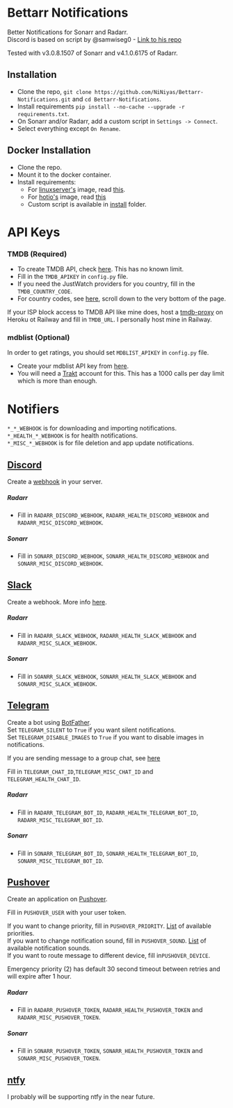 # Bettarr Notifications

Better Notifications for Sonarr and Radarr. \
Discord is based on script by @samwiseg0 - [Link to his repo](https://github.com/samwiseg0/better-discord-notifications)

Tested with v3.0.8.1507 of Sonarr and v4.1.0.6175 of Radarr.

## Installation

- Clone the repo, `git clone https://github.com/NiNiyas/Bettarr-Notifications.git` and `cd Bettarr-Notifications`.
- Install requirements `pip install --no-cache --upgrade -r requirements.txt`.
- On Sonarr and/or Radarr, add a custom script in `Settings -> Connect`.
- Select everything except `On Rename`.

## Docker Installation

- Clone the repo.
- Mount it to the docker container.
- Install requirements:
    - For [linuxserver's](https://linuxserver.io/) image,
      read [this](https://www.linuxserver.io/blog/2019-09-14-customizing-our-containers).
    - For [hotio's](https://hotio.dev/) image, read [this](https://hotio.dev/faq/#guides)
    - Custom script is available in [install](https://github.com/NiNiyas/Bettarr-Notifications/tree/master/src/install)
      folder.

# API Keys

### TMDB (Required)

- To create TMDB API, check [here](https://www.themoviedb.org/settings/api). This has no known limit.
- Fill in the `TMDB_APIKEY` in `config.py` file.
- If you need the JustWatch providers for you country, fill in the `TMDB_COUNTRY_CODE`.
- For country codes, see [here](https://www.justwatch.com/), scroll down to the very bottom of the page.

If your ISP block access to TMDB API like mine does, host a [tmdb-proxy](https://github.com/chervontsev/tmdb-proxy) on
Heroku ot Railway and fill in `TMDB_URL`. I personally host mine in Railway.

### mdblist (Optional)

In order to get ratings, you should set `MDBLIST_APIKEY` in `config.py` file.

- Create your mdblist API key from [here](https://mdblist.com/).
- You will need a [Trakt](https://trakt.tv) account for this. This has a 1000 calls per day limit which is more than
  enough.

# Notifiers

`*_*_WEBHOOK` is for downloading and importing notifications. \
`*_HEALTH_*_WEBHOOK` is for health notifications. \
`*_MISC_*_WEBHOOK` is for file deletion and app update notifications.

## [Discord](https://discord.com/)

Create a [webhook](https://support.discord.com/hc/en-us/articles/228383668-Intro-to-Webhooks) in your server.

##### Radarr

- Fill in `RADARR_DISCORD_WEBHOOK`, `RADARR_HEALTH_DISCORD_WEBHOOK` and `RADARR_MISC_DISCORD_WEBHOOK`.

##### Sonarr

- Fill in `SONARR_DISCORD_WEBHOOK`, `SONARR_HEALTH_DISCORD_WEBHOOK` and `SONARR_MISC_DISCORD_WEBHOOK`.

## [Slack](https://slack.com)

Create a webhook. More info [here](https://api.slack.com/messaging/webhooks#create_a_webhook).

##### Radarr

- Fill in `RADARR_SLACK_WEBHOOK`, `RADARR_HEALTH_SLACK_WEBHOOK` and `RADARR_MISC_SLACK_WEBHOOK`.

##### Sonarr

- Fill in `SOANRR_SLACK_WEBHOOK`, `SONARR_HEALTH_SLACK_WEBHOOK` and `SONARR_MISC_SLACK_WEBHOOK`.

## [Telegram](https://telegram.org/)

Create a bot using [BotFather](https://t.me/botfather). \
Set `TELEGRAM_SILENT` to `True` if you want silent notifications. \
Set `TELEGRAM_DISABLE_IMAGES` to `True` if you want to disable images in notifications.

If you are sending message to a group chat,
see [here](https://stackoverflow.com/questions/32423837/telegram-bot-how-to-get-a-group-chat-id)

Fill in `TELEGRAM_CHAT_ID`,`TELEGRAM_MISC_CHAT_ID` and `TELEGRAM_HEALTH_CHAT_ID`.

##### Radarr

- Fill in `RADARR_TELEGRAM_BOT_ID`, `RADARR_HEALTH_TELEGRAM_BOT_ID`, `RADARR_MISC_TELEGRAM_BOT_ID`.

##### Sonarr

- Fill in `SONARR_TELEGRAM_BOT_ID`, `SONARR_HEALTH_TELEGRAM_BOT_ID`, `SONARR_MISC_TELEGRAM_BOT_ID`.

## [Pushover](https://pushover.net)

Create an application on [Pushover](https://pushover.net).

Fill in `PUSHOVER_USER` with your user token.

If you want to change priority, fill in `PUSHOVER_PRIORITY`. [List](https://pushover.net/api#priority) of available
priorities.\
If you want to change notification sound, fill in `PUSHOVER_SOUND`. [List](https://pushover.net/api#sounds) of available
notification sounds.\
If you want to route message to different device, fill in`PUSHOVER_DEVICE`.

Emergency priority (2) has default 30 second timeout between retries and will expire after 1 hour.

##### Radarr

- Fill in `RADARR_PUSHOVER_TOKEN`, `RADARR_HEALTH_PUSHOVER_TOKEN` and `RADARR_MISC_PUSHOVER_TOKEN`.

##### Sonarr

- Fill in `SONARR_PUSHOVER_TOKEN`, `SONARR_HEALTH_PUSHOVER_TOKEN` and `SONARR_MISC_PUSHOVER_TOKEN`.

## [ntfy](https://ntfy.sh)

I probably will be supporting ntfy in the near future.